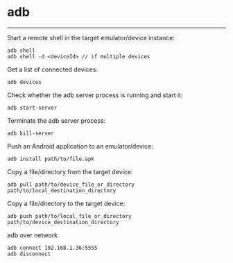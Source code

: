 # adb
---

Start a remote shell in the target emulator/device instance:

    adb shell
    adb shell -d <deviceId> // if multiple devices

Get a list of connected devices:

    adb devices

Check whether the adb server process is running and start it:

    adb start-server

Terminate the adb server process:

    adb kill-server

Push an Android application to an emulator/device:

    adb install path/to/file.apk

Copy a file/directory from the target device:

    adb pull path/to/device_file_or_directory path/to/local_destination_directory

Copy a file/directory to the target device:

    adb push path/to/local_file_or_directory path/to/device_destination_directory


adb over network

    adb connect 192.168.1.36:5555
    adb disconnect